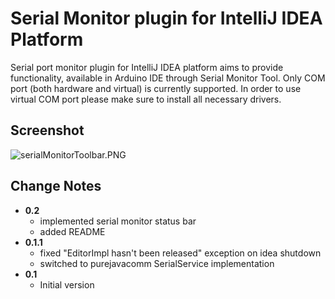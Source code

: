 # Serial Monitor plugin for IntelliJ IDEA Platform #
Serial port monitor plugin for IntelliJ IDEA platform aims to provide functionality, available in Arduino IDE through Serial Monitor Tool. Only COM port (both hardware and virtual) is currently supported. In order to use virtual COM port please make sure to install all necessary drivers.

## Screenshot ##
![serialMonitorToolbar.PNG](https://bitbucket.org/repo/GdXK46/images/2572690769-serialMonitorToolbar.PNG)

## Change Notes ##
- **0.2**
    - implemented serial monitor status bar
    - added README
- **0.1.1**
    - fixed "EditorImpl hasn't been released" exception on idea shutdown
    - switched to purejavacomm SerialService implementation
- **0.1**
    - Initial version